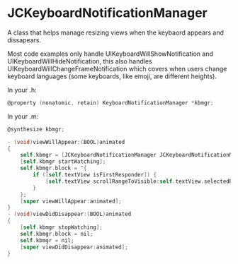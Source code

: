 JCKeyboardNotificationManager
=============================

A class that helps manage resizing views when the keybaord appears and dissapears. 

Most code examples only handle UIKeyboardWillShowNotification and UIKeyboardWillHideNotification, this 
also handles UIKeyboardWillChangeFrameNotification which covers when users change keyboard 
languages (some keyboards, like emoji, are different heights).

In your .h:

```objectivec
@property (nonatomic, retain) KeyboardNotificationManager *kbmgr;
```

In your .m:

```objectivec
@synthesize kbmgr;

- (void)viewWillAppear:(BOOL)animated
{
    self.kbmgr = [JCKeyboardNotificationManager JCKeyboardNotificationManagerForView:self.view];
    [self.kbmgr startWatching];
    self.kbmgr.block = ^{
        if ([self.textView isFirstResponder]) {
            [self.textView scrollRangeToVisible:self.textView.selectedRange];
        }
    };
    [super viewWillAppear:animated];
}
- (void)viewDidDisappear:(BOOL)animated
{
    [self.kbmgr stopWatching];
    self.kbmgr.block = nil;
    self.kbmgr = nil;
    [super viewDidDisappear:animated];
}
```

